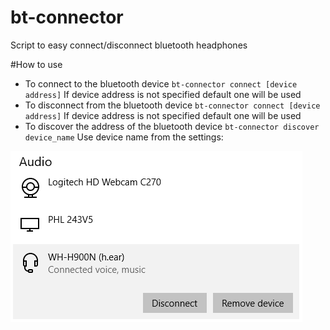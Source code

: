 # bt-connector
Script to easy connect/disconnect bluetooth headphones

#How to use
- To connect to the bluetooth device
`bt-connector connect [device address]`
If device address is not specified default one will be used
- To disconnect from the bluetooth device
`bt-connector connect [device address]`
If device address is not specified default one will be used
- To discover the address of the bluetooth device
`bt-connector discover device_name`
Use device name from the settings:

![Settings](https://raw.githubusercontent.com/strange-v/bt-connector/master/images/settings.png "Settings")